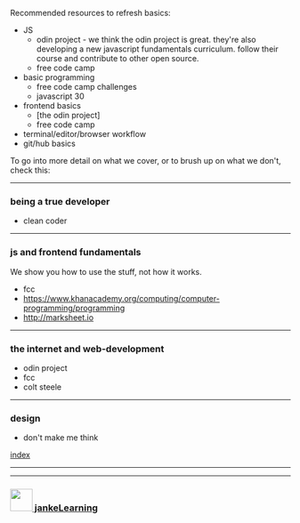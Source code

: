 
Recommended resources to refresh basics:
* JS
  * odin project - we think the odin project is great.  they're also developing a new javascript fundamentals curriculum.  follow their course and contribute to other open source.
  * free code camp
* basic programming
  * free code camp challenges
  * javascript 30
* frontend basics
  * [the odin project]
  * free code camp
* terminal/editor/browser workflow
* git/hub basics




To go into more detail on what we cover, or to brush up on what we don't, check this:  

_______

### being a true developer
* clean coder

________

### js and frontend fundamentals
We show you how to use the stuff, not how it works.
* fcc
* https://www.khanacademy.org/computing/computer-programming/programming
* http://marksheet.io

_________

### the internet and web-development
* odin project
* fcc
* colt steele

________

### design
* don't make me think




[index](./readme.md)


---
---
### [<img src="https://github.com/jankeLearning/diagrams/blob/master/JL_clean.png" width="40" height="40" target="_blank" />  jankeLearning](https://jankelearning.github.io)


